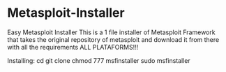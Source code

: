 # Metasploit-Installer
Easy Metasploit Installer
This is a 1 file installer of Metasploit Framework that takes the original repository of metasploit and download it from there with all the requirements
ALL PLATAFORMS!!!


Installing:
cd
git clone
chmod 777 msfinstaller
sudo msfinstaller
